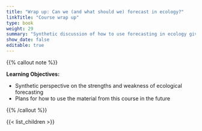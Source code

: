 ```yaml
---
title: "Wrap up: Can we (and what should we) forecast in ecology?"
linkTitle: "Course wrap up"
type: book
weight: 29
summary: "Synthetic discussion of how to use forecasting in ecology given the strengths, weakness, and approaches we've learned." 
show_date: false
editable: true
---
```


{{% callout note %}}

**Learning Objectives:**
* Synthetic perspective on the strengths and weakness of ecological forecasting
* Plans for how to use the material from this course in the future

{{% /callout %}}

{{< list_children >}}
